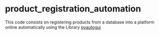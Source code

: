 # product_registration_automation
This code consists on registering products from a database into a platform online automatically using the Library [pyautogui](https://pyautogui.readthedocs.io/en/latest/)
